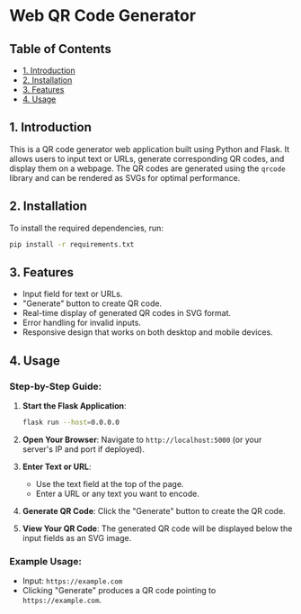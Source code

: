 # Web QR Code Generator
## Table of Contents
- [1. Introduction](#1-introduction)
- [2. Installation](#2-installation)
- [3. Features](#3-features)
- [4. Usage](#4-usage)

## 1. Introduction

This is a QR code generator web application built using Python and Flask. It allows users to input text or URLs, generate corresponding QR codes, and display them on a webpage. The QR codes are generated using the `qrcode` library and can be rendered as SVGs for optimal performance.

## 2. Installation

To install the required dependencies, run:

```bash
pip install -r requirements.txt
```

## 3. Features

- Input field for text or URLs.
- "Generate" button to create QR code.
- Real-time display of generated QR codes in SVG format.
- Error handling for invalid inputs.
- Responsive design that works on both desktop and mobile devices.

## 4. Usage

### Step-by-Step Guide:

1. **Start the Flask Application**:
   ```bash
   flask run --host=0.0.0.0
   ```

2. **Open Your Browser**:
   Navigate to `http://localhost:5000` (or your server's IP and port if deployed).

3. **Enter Text or URL**:
   - Use the text field at the top of the page.
   - Enter a URL or any text you want to encode.

4. **Generate QR Code**:
   Click the "Generate" button to create the QR code.

5. **View Your QR Code**:
   The generated QR code will be displayed below the input fields as an SVG image.

### Example Usage:

- Input: `https://example.com`
- Clicking "Generate" produces a QR code pointing to `https://example.com`.

